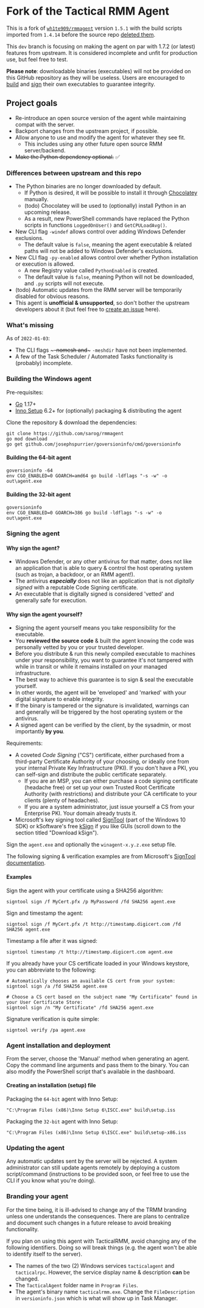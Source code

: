 # Fork of the Tactical RMM Agent

This is a fork of [`wh1te909/rmmagent`](https://github.com/wh1te909/rmmagent) version `1.5.1` with the build scripts imported from `1.4.14` before the source repo [deleted them](https://github.com/wh1te909/rmmagent/commit/3fdb2e8c4833e5310840ca79bf394a53f6dbe990).

This `dev` branch is focusing on making the agent on par with 1.7.2 (or latest) features from upstream. It is considered incomplete and unfit for production use, but feel free to test.

**Please note**: downloadable binaries (executables) will not be provided on this GitHub repository as they will be useless. Users are encouraged to [build](#building-the-windows-agent) and [sign](#signing-the-agent) their own executables to guarantee integrity.

## Project goals
- Re-introduce an open source version of the agent while maintaining compat with the server.
- Backport changes from the upstream project, if possible.
- Allow anyone to use and modify the agent for whatever they see fit.
  - This includes using any other future open source RMM server/backend.
- ~~Make the Python dependency optional.~~ ✅

### Differences between upstream and this repo

- The Python binaries are no longer downloaded by default.
  - If Python is desired, it will be possible to install it through [Chocolatey](https://community.chocolatey.org/packages/python) manually.
  - (todo) Chocolatey will be used to (optionally) install Python in an upcoming release.
  - As a result, new PowerShell commands have replaced the Python scripts in functions `LoggedOnUser()` and `GetCPULoadAvg()`.
- New CLI flag `-windef` allows control over adding Windows Defender exclusions.
  - The default value is `false`, meaning the agent executable & related paths will not be added to Windows Defender's exclusions.
- New CLI flag `-py-enabled` allows control over whether Python installation or execution is allowed.
  - A new Registry value called `PythonEnabled` is created.
  - The default value is `false`, meaning Python will not be downloaded, and `.py` scripts will not execute.
- (todo) Automatic updates from the RMM server will be temporarily disabled for obvious reasons.
- This agent is **unofficial & unsupported**, so don't bother the upstream developers about it (but feel free to [create an issue](https://github.com/sarog/rmmagent/issues/new) here).

### What's missing

As of `2022-01-03`:
- The CLI flags ~~~-nomesh and~~~ `-meshdir` have not been implemented.
- A few of the Task Scheduler / Automated Tasks functionality is (probably) incomplete.

### Building the Windows agent

Pre-requisites:
- [Go](https://go.dev/dl/) 1.17+
- [Inno Setup](https://jrsoftware.org/isdl.php) 6.2+ for (optionally) packaging & distributing the agent

Clone the repository & download the dependencies:
```
git clone https://github.com/sarog/rmmagent
go mod download
go get github.com/josephspurrier/goversioninfo/cmd/goversioninfo
```

#### Building the 64-bit agent
```
goversioninfo -64
env CGO_ENABLED=0 GOARCH=amd64 go build -ldflags "-s -w" -o out\agent.exe
```

#### Building the 32-bit agent
```
goversioninfo
env CGO_ENABLED=0 GOARCH=386 go build -ldflags "-s -w" -o out\agent.exe
```

### Signing the agent

#### Why sign the agent?
- Windows Defender, or any other antivirus for that matter, does not like an application that is able to query & control the host operating system (such as trojan, a backdoor, or an RMM agent!).
- The antivirus _**especially**_ does not like an application that is not _digitally signed_ with a reputable Code Signing certificate.
- An executable that is digitally signed is considered 'vetted' and generally safe for execution.

#### Why sign the agent yourself?
- Signing the agent yourself means you take responsibility for the executable.
- You **reviewed the source code** & built the agent knowing the code was personally vetted by you or your trusted developer.
- Before you distribute & run this newly compiled executable to machines under your responsibility, you want to guarantee it's not tampered with while in transit or while it remains installed on your managed infrastructure.
- The best way to achieve this guarantee is to sign & seal the executable yourself.
- In other words, the agent will be 'enveloped' and 'marked' with your digital signature to enable integrity.
- If the binary is tampered or the signature is invalidated, warnings can and generally will be triggered by the host operating system or the antivirus.
- A signed agent can be verified by the client, by the sysadmin, or most importantly **by you**.

Requirements:
- A coveted _Code Signing_ ("CS") certificate, either purchased from a third-party Certificate Authority of your choosing, or ideally one from your internal Private Key Infrastructure (PKI). If you don't have a PKI, you can self-sign and distribute the public certificate separately.
  - If you are an MSP, you can either purchase a code signing certificate (headache free) or set up your own Trusted Root Certificate Authority (with restrictions) and distribute your CA certificate to your clients (plenty of headaches).
  - If you are a system administrator, just issue yourself a CS from your Enterprise PKI. Your domain already trusts it.
- Microsoft's key signing tool called [SignTool](https://docs.microsoft.com/en-us/windows/win32/seccrypto/signtool) (part of the Windows 10 SDK) or kSoftware's free [kSign](https://www.ksoftware.net/code-signing-certificates/) if you like GUIs (scroll down to the section titled "Download kSign").

Sign the `agent.exe` and optionally the `winagent-x.y.z.exe` setup file.

The following signing & verification examples are from Microsoft's [SignTool documentation](https://docs.microsoft.com/en-us/windows/win32/seccrypto/using-signtool-to-sign-a-file).

#### Examples

Sign the agent with your certificate using a SHA256 algorithm:
```shell
signtool sign /f MyCert.pfx /p MyPassword /fd SHA256 agent.exe 
```

Sign and timestamp the agent:
```shell
signtool sign /f MyCert.pfx /t http://timestamp.digicert.com /fd SHA256 agent.exe
```

Timestamp a file after it was signed:
```shell
signtool timestamp /t http://timestamp.digicert.com agent.exe
```

If you already have your CS certificate loaded in your Windows keystore, you can abbreviate to the following:
```shell
# Automatically chooses an available CS cert from your system:
signtool sign /a /fd SHA256 agent.exe

# Choose a CS cert based on the subject name "My Certificate" found in your User Certificate Store:
signtool sign /n "My Certificate" /fd SHA256 agent.exe 
```

Signature verification is quite simple:
```shell
signtool verify /pa agent.exe
```

### Agent installation and deployment

From the server, choose the 'Manual' method when generating an agent. Copy the command line arguments and pass them to the binary. You can also modify the PowerShell script that's available in the dashboard.

#### Creating an installation (setup) file

Packaging the `64-bit` agent with Inno Setup:
```
"C:\Program Files (x86)\Inno Setup 6\ISCC.exe" build\setup.iss
```

Packaging the `32-bit` agent with Inno Setup:
```
"C:\Program Files (x86)\Inno Setup 6\ISCC.exe" build\setup-x86.iss
```

### Updating the agent

Any automatic updates sent by the server will be rejected. A system administrator can still update agents remotely by deploying a custom script/command (instructions to be provided soon, or feel free to use the CLI if you know what you're doing).

### Branding your agent

For the time being, it is ill-advised to change any of the TRMM branding unless one understands the consequences. There are plans to centralize and document such changes in a future release to avoid breaking functionality.

If you plan on using this agent with TacticalRMM, avoid changing any of the following identifiers. Doing so will break things (e.g. the agent won't be able to identify itself to the server).
- The names of the two (2) Windows services `tacticalagent` and `tacticalrpc`. However, the service display name & description **can** be changed.
- The `TacticalAgent` folder name in `Program Files`.
- The agent's binary name `tacticalrmm.exe`. Change the `FileDescription` in `versioninfo.json` which is what will show up in Task Manager.
